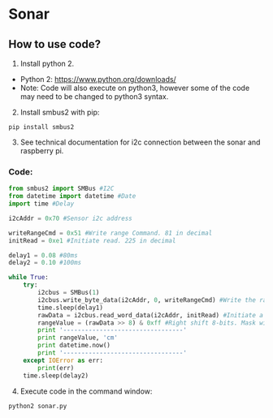 # Sonar

## How to use code?
1) Install python 2.
- Python 2: https://www.python.org/downloads/
- Note: Code will also execute on python3, however some of the code may need to be changed to python3 syntax.
2) Install smbus2 with pip:
```
pip install smbus2
```
3) See technical documentation for i2c connection between the sonar and raspberry pi.

### Code:

```python
from smbus2 import SMBus #I2C
from datetime import datetime #Date
import time #Delay

i2cAddr = 0x70 #Sensor i2c address

writeRangeCmd = 0x51 #Write range Command. 81 in decimal
initRead = 0xe1 #Initiate read. 225 in decimal

delay1 = 0.08 #80ms
delay2 = 0.10 #100ms

while True:
    try:
        i2cbus = SMBus(1)
        i2cbus.write_byte_data(i2cAddr, 0, writeRangeCmd) #Write the range command byte.
        time.sleep(delay1)
        rawData = i2cbus.read_word_data(i2cAddr, initRead) #Initiate a read at the sensor address. Word = 2bytes.
        rangeValue = (rawData >> 8) & 0xff #Right shift 8-bits. Mask with 0x00ff.
        print '---------------------------------'
        print rangeValue, 'cm'
        print datetime.now()
        print '---------------------------------'
    except IOError as err:
        print(err)
    time.sleep(delay2)
```
4) Execute code in the command window:
```
python2 sonar.py
```

